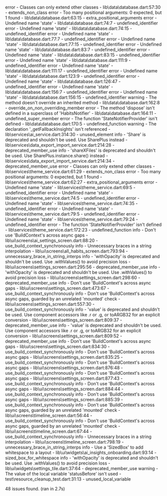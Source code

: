 error - Classes can only extend other classes - lib\data\database.dart:57:30 - extends_non_class
  error - Too many positional arguments: 0 expected, but 1 found - lib\data\database.dart:63:15 - extra_positional_arguments
  error - Undefined name 'state' - lib\data\database.dart:74:7 - undefined_identifier
  error - Undefined name 'state' - lib\data\database.dart:74:15 - undefined_identifier
  error - Undefined name 'state' - lib\data\database.dart:77:7 - undefined_identifier
  error - Undefined name 'state' - lib\data\database.dart:77:15 - undefined_identifier
  error - Undefined name 'state' - lib\data\database.dart:83:7 - undefined_identifier
  error - Undefined name 'state' - lib\data\database.dart:83:15 - undefined_identifier
  error - Undefined name 'state' - lib\data\database.dart:111:9 - undefined_identifier
  error - Undefined name 'state' - lib\data\database.dart:111:17 - undefined_identifier
  error - Undefined name 'state' - lib\data\database.dart:123:9 - undefined_identifier
  error - Undefined name 'state' - lib\data\database.dart:126:47 - undefined_identifier
  error - Undefined name 'state' - lib\data\database.dart:156:7 - undefined_identifier
  error - Undefined name 'state' - lib\data\database.dart:156:15 - undefined_identifier
warning - The method doesn't override an inherited method - lib\data\database.dart:162:8 - override_on_non_overriding_member
  error - The method 'dispose' isn't defined in a superclass of 'HabitsNotifier' - lib\data\database.dart:164:11 - undefined_super_member
  error - The function 'StateNotifierProvider' isn't defined - lib\data\database.dart:170:5 - undefined_function
warning - The declaration '_getFallbackInsights' isn't referenced - lib\services\ai_service.dart:314:30 - unused_element
   info - 'Share' is deprecated and shouldn't be used. Use SharePlus instead - lib\services\data_export_import_service.dart:214:28 - deprecated_member_use
   info - 'shareXFiles' is deprecated and shouldn't be used. Use SharePlus.instance.share() instead - lib\services\data_export_import_service.dart:214:34 - deprecated_member_use
  error - Classes can only extend other classes - lib\services\theme_service.dart:61:29 - extends_non_class
  error - Too many positional arguments: 0 expected, but 1 found - lib\services\theme_service.dart:62:27 - extra_positional_arguments
  error - Undefined name 'state' - lib\services\theme_service.dart:69:5 - undefined_identifier
  error - Undefined name 'state' - lib\services\theme_service.dart:74:5 - undefined_identifier
  error - Undefined name 'state' - lib\services\theme_service.dart:74:35 - undefined_identifier
  error - Undefined name 'state' - lib\services\theme_service.dart:79:5 - undefined_identifier
  error - Undefined name 'state' - lib\services\theme_service.dart:79:24 - undefined_identifier
  error - The function 'StateNotifierProvider' isn't defined - lib\services\theme_service.dart:172:23 - undefined_function
   info - Don't use 'BuildContext's across async gaps - lib\ui\screens\ai_settings_screen.dart:88:20 - use_build_context_synchronously
   info - Unnecessary braces in a string interpolation - lib\ui\screens\all_habits_screen.dart:793:94 - unnecessary_brace_in_string_interps
   info - 'withOpacity' is deprecated and shouldn't be used. Use .withValues() to avoid precision loss - lib\ui\screens\settings_screen.dart:295:56 - deprecated_member_use
   info - 'withOpacity' is deprecated and shouldn't be used. Use .withValues() to avoid precision loss - lib\ui\screens\settings_screen.dart:298:60 - deprecated_member_use
   info - Don't use 'BuildContext's across async gaps - lib\ui\screens\settings_screen.dart:473:67 - use_build_context_synchronously
   info - Don't use 'BuildContext's across async gaps, guarded by an unrelated 'mounted' check - lib\ui\screens\settings_screen.dart:557:30 - use_build_context_synchronously
   info - 'value' is deprecated and shouldn't be used. Use component accessors like .r or .g, or toARGB32 for an explicit conversion - lib\ui\screens\settings_screen.dart:809:37 - deprecated_member_use
   info - 'value' is deprecated and shouldn't be used. Use component accessors like .r or .g, or toARGB32 for an explicit conversion - lib\ui\screens\settings_screen.dart:809:52 - deprecated_member_use
   info - Don't use 'BuildContext's across async gaps - lib\ui\screens\settings_screen.dart:834:30 - use_build_context_synchronously
   info - Don't use 'BuildContext's across async gaps - lib\ui\screens\settings_screen.dart:835:25 - use_build_context_synchronously
   info - Don't use 'BuildContext's across async gaps - lib\ui\screens\settings_screen.dart:876:48 - use_build_context_synchronously
   info - Don't use 'BuildContext's across async gaps - lib\ui\screens\settings_screen.dart:877:43 - use_build_context_synchronously
   info - Don't use 'BuildContext's across async gaps - lib\ui\screens\settings_screen.dart:884:44 - use_build_context_synchronously
   info - Don't use 'BuildContext's across async gaps - lib\ui\screens\settings_screen.dart:885:39 - use_build_context_synchronously
   info - Don't use 'BuildContext's across async gaps, guarded by an unrelated 'mounted' check - lib\ui\screens\timeline_screen.dart:56:44 - use_build_context_synchronously
   info - Don't use 'BuildContext's across async gaps, guarded by an unrelated 'mounted' check - lib\ui\screens\timeline_screen.dart:67:44 - use_build_context_synchronously
   info - Unnecessary braces in a string interpolation - lib\ui\screens\timeline_screen.dart:798:19 - unnecessary_brace_in_string_interps
   info - Use a 'SizedBox' to add whitespace to a layout - lib\ui\widgets\ai_insights_onboarding.dart:93:14 - sized_box_for_whitespace
   info - 'withOpacity' is deprecated and shouldn't be used. Use .withValues() to avoid precision loss - lib\ui\widgets\settings_tile.dart:37:64 - deprecated_member_use
warning - The value of the local variable 'statusBefore' isn't used - test\resource_cleanup_test.dart:31:13 - unused_local_variable

48 issues found. (ran in 2.7s)